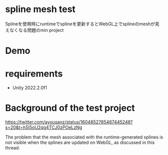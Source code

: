 # spline mesh test

Splineを使用時にruntimeでsplineを更新するとWebGL上でsplineのmeshが見えなくなる問題のmin project

# Demo

# requirements

* Unity 2022.2.0f1

# Background of the test project

https://twitter.com/ayousanz/status/1604852785467445248?s=20&t=h5I5oU2qg4TCJ0zPOeLzNg

The problem that the mesh associated with the runtime-generated splines is not visible when the splines are updated on WebGL, as discussed in this thread.
